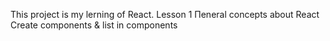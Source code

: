 This project is my lerning of React.
Lesson 1   Пeneral concepts about React
Create components & list in components
